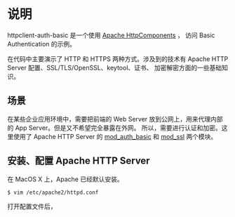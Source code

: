 说明
============================================================

httpclient-auth-basic 是一个使用 [Apache HttpComponents](http://hc.apache.org/httpcomponents-client-ga/) ，
访问 Basic Authentication 的示例。

在代码中主要演示了 HTTP 和 HTTPS 两种方式。涉及到的技术有 Apache HTTP Server 配置、SSL/TLS/OpenSSL、keytool、证书、
加密解密方面的一些基础知识。

场景
-------------------------------------------------------

在某些企业应用环境中，需要把前端的 Web Server 放到公网上，用来代理内部的 App Server。但是又不希望完全暴露在外网。
所以，需要进行认证和加密。这里使用了 Apache HTTP Server 的 
[mod_auth_basic](http://httpd.apache.org/docs/2.2/mod/mod_auth_basic.html) 和 
[mod_ssl](http://httpd.apache.org/docs/2.2/mod/mod_ssl.html) 两个模块。

安装、配置 Apache HTTP Server
-------------------------------------------------------

在 MacOS X 上，Apache 已经默认安装。

    $ vim /etc/apache2/httpd.conf
    
打开配置文件后，



